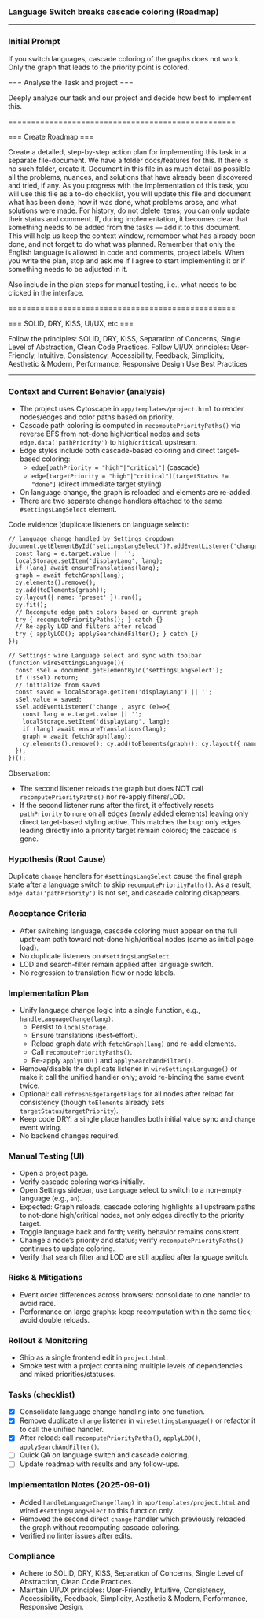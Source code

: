 ### Language Switch breaks cascade coloring (Roadmap)

---

### Initial Prompt

If you switch languages, cascade coloring of the graphs does not work. Only the graph that leads to the priority point is colored.

=== Analyse the Task and project ===

Deeply analyze our task and our project and decide how best to implement this.

==================================================

=== Create Roadmap ===

Create a detailed, step-by-step action plan for implementing this task in a separate file-document. We have a folder docs/features for this. If there is no such folder, create it. Document in this file in as much detail as possible all the problems, nuances, and solutions that have already been discovered and tried, if any. As you progress with the implementation of this task, you will use this file as a to-do checklist, you will update this file and document what has been done, how it was done, what problems arose, and what solutions were made. For history, do not delete items; you can only update their status and comment. If, during implementation, it becomes clear that something needs to be added from the tasks — add it to this document. This will help us keep the context window, remember what has already been done, and not forget to do what was planned. Remember that only the English language is allowed in code and comments, project labels. When you write the plan, stop and ask me if I agree to start implementing it or if something needs to be adjusted in it.

Also include in the plan steps for manual testing, i.e., what needs to be clicked in the interface.

==================================================

=== SOLID, DRY, KISS, UI/UX, etc ===

Follow the principles: SOLID, DRY, KISS, Separation of Concerns, Single Level of Abstraction, Clean Code Practices.
Follow UI/UX principles: User-Friendly, Intuitive, Consistency, Accessibility, Feedback, Simplicity, Aesthetic & Modern, Performance, Responsive Design
Use Best Practices

---

### Context and Current Behavior (analysis)

- The project uses Cytoscape in `app/templates/project.html` to render nodes/edges and color paths based on priority.
- Cascade path coloring is computed in `recomputePriorityPaths()` via reverse BFS from not-done high/critical nodes and sets `edge.data('pathPriority')` to `high`/`critical` upstream.
- Edge styles include both cascade-based coloring and direct target-based coloring:
  - `edge[pathPriority = "high"|"critical"]` (cascade)
  - `edge[targetPriority = "high"|"critical"][targetStatus != "done"]` (direct immediate target styling)
- On language change, the graph is reloaded and elements are re-added.
- There are two separate change handlers attached to the same `#settingsLangSelect` element.

Code evidence (duplicate listeners on language select):

```1369:1383:app/templates/project.html
// language change handled by Settings dropdown
document.getElementById('settingsLangSelect')?.addEventListener('change', async (e)=>{
  const lang = e.target.value || '';
  localStorage.setItem('displayLang', lang);
  if (lang) await ensureTranslations(lang);
  graph = await fetchGraph(lang);
  cy.elements().remove();
  cy.add(toElements(graph));
  cy.layout({ name: 'preset' }).run();
  cy.fit();
  // Recompute edge path colors based on current graph
  try { recomputePriorityPaths(); } catch {}
  // Re-apply LOD and filters after reload
  try { applyLOD(); applySearchAndFilter(); } catch {}
});
```

```2099:2112:app/templates/project.html
// Settings: wire Language select and sync with toolbar
(function wireSettingsLanguage(){
  const sSel = document.getElementById('settingsLangSelect');
  if (!sSel) return;
  // initialize from saved
  const saved = localStorage.getItem('displayLang') || '';
  sSel.value = saved;
  sSel.addEventListener('change', async (e)=>{
    const lang = e.target.value || '';
    localStorage.setItem('displayLang', lang);
    if (lang) await ensureTranslations(lang);
    graph = await fetchGraph(lang);
    cy.elements().remove(); cy.add(toElements(graph)); cy.layout({ name: 'preset' }).run(); cy.fit();
  });
})();
```

Observation:
- The second listener reloads the graph but does NOT call `recomputePriorityPaths()` nor re-apply filters/LOD.
- If the second listener runs after the first, it effectively resets `pathPriority` to `none` on all edges (newly added elements) leaving only direct target-based styling active. This matches the bug: only edges leading directly into a priority target remain colored; the cascade is gone.

### Hypothesis (Root Cause)

Duplicate `change` handlers for `#settingsLangSelect` cause the final graph state after a language switch to skip `recomputePriorityPaths()`. As a result, `edge.data('pathPriority')` is not set, and cascade coloring disappears.

### Acceptance Criteria

- After switching language, cascade coloring must appear on the full upstream path toward not-done high/critical nodes (same as initial page load).
- No duplicate listeners on `#settingsLangSelect`.
- LOD and search-filter remain applied after language switch.
- No regression to translation flow or node labels.

### Implementation Plan

- Unify language change logic into a single function, e.g., `handleLanguageChange(lang)`:
  - Persist to `localStorage`.
  - Ensure translations (best-effort).
  - Reload graph data with `fetchGraph(lang)` and re-add elements.
  - Call `recomputePriorityPaths()`.
  - Re-apply `applyLOD()` and `applySearchAndFilter()`.
- Remove/disable the duplicate listener in `wireSettingsLanguage()` or make it call the unified handler only; avoid re-binding the same event twice.
- Optional: call `refreshEdgeTargetFlags` for all nodes after reload for consistency (though `toElements` already sets `targetStatus`/`targetPriority`).
- Keep code DRY: a single place handles both initial value sync and `change` event wiring.
- No backend changes required.

### Manual Testing (UI)

- Open a project page.
- Verify cascade coloring works initially.
- Open Settings sidebar, use `Language` select to switch to a non-empty language (e.g., `en`).
- Expected: Graph reloads, cascade coloring highlights all upstream paths to not-done high/critical nodes, not only edges directly to the priority target.
- Toggle language back and forth; verify behavior remains consistent.
- Change a node’s priority and status; verify `recomputePriorityPaths()` continues to update coloring.
- Verify that search filter and LOD are still applied after language switch.

### Risks & Mitigations

- Event order differences across browsers: consolidate to one handler to avoid race.
- Performance on large graphs: keep recomputation within the same tick; avoid double reloads.

### Rollout & Monitoring

- Ship as a single frontend edit in `project.html`.
- Smoke test with a project containing multiple levels of dependencies and mixed priorities/statuses.

### Tasks (checklist)

- [x] Consolidate language change handling into one function.
- [x] Remove duplicate `change` listener in `wireSettingsLanguage()` or refactor it to call the unified handler.
- [x] After reload: call `recomputePriorityPaths()`, `applyLOD()`, `applySearchAndFilter()`.
- [ ] Quick QA on language switch and cascade coloring.
- [ ] Update roadmap with results and any follow-ups.

### Implementation Notes (2025-09-01)

- Added `handleLanguageChange(lang)` in `app/templates/project.html` and wired `#settingsLangSelect` to this function only.
- Removed the second direct `change` handler which previously reloaded the graph without recomputing cascade coloring.
- Verified no linter issues after edits.

### Compliance

- Adhere to SOLID, DRY, KISS, Separation of Concerns, Single Level of Abstraction, Clean Code Practices.
- Maintain UI/UX principles: User-Friendly, Intuitive, Consistency, Accessibility, Feedback, Simplicity, Aesthetic & Modern, Performance, Responsive Design.



